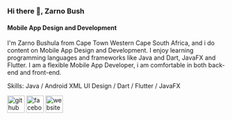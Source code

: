 ### Hi there 👋, Zarno Bush
#### Mobile App Design and Development
I'm Zarno Bushula from Cape Town Western Cape South Africa, and i do content on Mobile App Design and Development. I enjoy learning programming languages and frameworks like Java and Dart, JavaFX and Flutter. I am a flexible Mobile App Developer, i am comfortable in both back-end and front-end.

Skills: Java / Android XML UI Design / Dart / Flutter / JavaFX



[<img src='https://cdn.jsdelivr.net/npm/simple-icons@3.0.1/icons/github.svg' alt='github' height='40'>](https://github.com/ZarnoBush)  [<img src='https://cdn.jsdelivr.net/npm/simple-icons@3.0.1/icons/facebook.svg' alt='facebook' height='40'>](https://www.facebook.com/ZarnoBushula)  [<img src='https://cdn.jsdelivr.net/npm/simple-icons@3.0.1/icons/icloud.svg' alt='website' height='40'>](ayzapp.com)  
